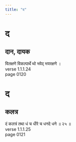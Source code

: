 ```yaml
---
title: "द"
---
```


# द
## दान, दायक
विलक्षणे विकल्पार्थे थो भवेद् भयरक्षणे ।<BR>verse 1.1.1.24<BR>page 0120

# द
## कलत्र
दं कलत्रं तथा धं च धीरे च धनदे धने ॥ २५ ॥<BR>verse 1.1.1.25<BR>page 0121

